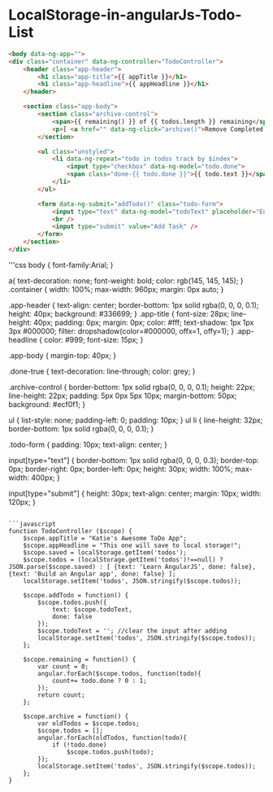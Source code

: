 # LocalStorage-in-angularJs-Todo-List

```html
<body data-ng-app="">
<div class="container" data-ng-controller="TodoController">
	<header class="app-header">
		<h1 class="app-title">{{ appTitle }}</h1>
		<h1 class="app-headline">{{ appHeadline }}</h1>
	</header>

	<section class="app-body">
		<section class="archive-control">
			<span>{{ remaining() }} of {{ todos.length }} remaining</span>
			<p>[ <a href="" data-ng-click="archive()">Remove Completed Items</a> ]</p>
		</section>

		<ul class="unstyled">
			<li data-ng-repeat="todo in todos track by $index">
				<input type="checkbox" data-ng-model="todo.done">
				<span class="done-{{ todo.done }}">{{ todo.text }}</span>
			</li>
		</ul>

		<form data-ng-submit="addTodo()" class="todo-form">
			<input type="text" data-ng-model="todoText" placeholder="Enter new ToDo item" />
			<br />
			<input type="submit" value="Add Task" />
		</form>
	</section>
</div>
```

'''css
body {
font-family:Arial;
}

a{
text-decoration: none;
font-weight: bold;
color: rgb(145, 145, 145);
}
.container {
width: 100%;
max-width: 960px;
margin: 0px auto;
}

.app-header {
text-align: center;
border-bottom: 1px solid rgba(0, 0, 0, 0.1);
height: 40px;
background: #336699;
}
.app-title {
font-size: 28px;
line-height: 40px;
padding: 0px;
margin: 0px;
color: #fff;
text-shadow: 1px 1px 3px #000000;
filter: dropshadow(color=#000000, offx=1, offy=1);
}
.app-headline {
color: #999;
font-size: 15px;
}

.app-body {
margin-top: 40px;
}

.done-true {
text-decoration: line-through;
color: grey;
}

.archive-control {
border-bottom: 1px solid rgba(0, 0, 0, 0.1);
height: 22px;
line-height: 22px;
padding: 5px 0px 5px 10px;
margin-bottom: 50px;
background: #ecf0f1;
}

ul {
list-style: none;
padding-left: 0;
padding: 10px;
}
ul li {
line-height: 32px;
border-bottom: 1px solid rgba(0, 0, 0, 0.1);
}

.todo-form {
padding: 10px;
text-align: center;
}

input[type="text"] {
border-bottom: 1px solid rgba(0, 0, 0, 0.3);
border-top: 0px;
border-right: 0px;
border-left: 0px;
height: 30px;
width: 100%;
max-width: 400px;
}

input[type="submit"] {
height: 30px;
text-align: center;
margin: 10px;
width: 120px;
}
```

```javascript
function TodoController ($scope) {
	$scope.appTitle = "Katie's Awesome ToDo App";
	$scope.appHeadline = "This one will save to local storage!";
	$scope.saved = localStorage.getItem('todos');
	$scope.todos = (localStorage.getItem('todos')!==null) ? JSON.parse($scope.saved) : [ {text: 'Learn AngularJS', done: false}, {text: 'Build an Angular app', done: false} ];
	localStorage.setItem('todos', JSON.stringify($scope.todos));

	$scope.addTodo = function() {
		$scope.todos.push({
			text: $scope.todoText,
			done: false
		});
		$scope.todoText = ''; //clear the input after adding
		localStorage.setItem('todos', JSON.stringify($scope.todos));
	};

	$scope.remaining = function() {
		var count = 0;
		angular.forEach($scope.todos, function(todo){
			count+= todo.done ? 0 : 1;
		});
		return count;
	};

	$scope.archive = function() {
		var oldTodos = $scope.todos;
		$scope.todos = [];
		angular.forEach(oldTodos, function(todo){
			if (!todo.done)
				$scope.todos.push(todo);
		});
		localStorage.setItem('todos', JSON.stringify($scope.todos));
	};
}
```
